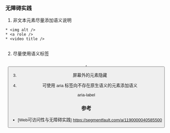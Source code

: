 
### 无障碍实践

1. 非文本元素尽量添加语义说明

```
* <img alt />
* <a role />
* <video title />


```

2. 尽量使用语义标签

<header>,<footer> <main> <aside> <button> <a> <section>

3. 屏幕外的元素隐藏

4. 可使用 aria 标签向不存在原生语义的元素添加语义
   
aria-label





### 参考

* [Web可访问性与无障碍实践] https://segmentfault.com/a/1190000040585500
